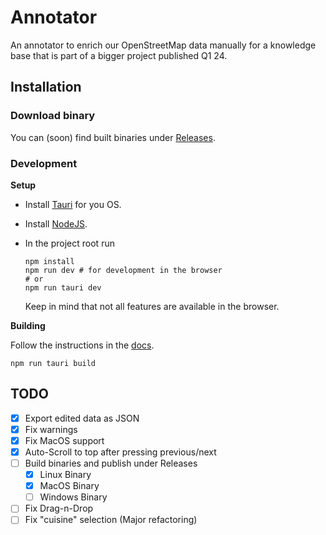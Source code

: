 # Annotator

An annotator to enrich our OpenStreetMap data manually for a knowledge base that is part of a bigger project published Q1 24.

## Installation

### Download binary

You can (soon) find built binaries under [Releases](https://github.com/chrispr8/annotator/releases).

### Development

**Setup**

- Install [Tauri](https://tauri.app/v1/guides/getting-started/prerequisites) for you OS.
- Install [NodeJS](https://nodejs.org/en/learn/getting-started/how-to-install-nodejs).

- In the project root run
  ```
  npm install
  npm run dev # for development in the browser
  # or
  npm run tauri dev
  ```
  Keep in mind that not all features are available in the browser.

**Building**

Follow the instructions in the [docs](https://tauri.app/v1/guides/building).

```
npm run tauri build
```

## TODO

- [x] Export edited data as JSON
- [x] Fix warnings
- [x] Fix MacOS support
- [x] Auto-Scroll to top after pressing previous/next
- [ ] Build binaries and publish under Releases
  - [x] Linux Binary
  - [x] MacOS Binary
  - [ ] Windows Binary
- [ ] Fix Drag-n-Drop
- [ ] Fix "cuisine" selection (Major refactoring)
